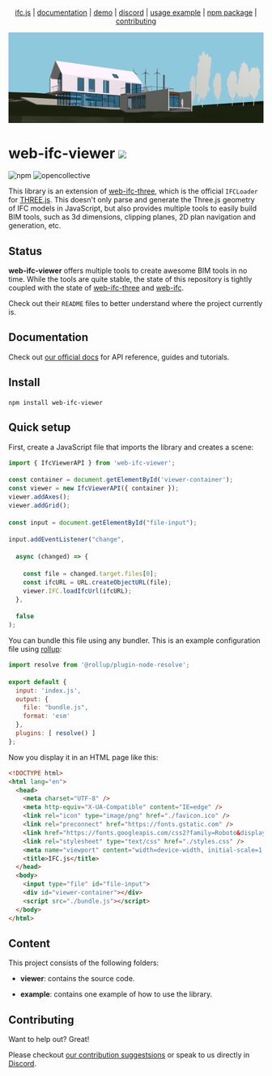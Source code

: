 <p align="center">
  <a href="https://ifcjs.github.io/info/">ifc.js</a>
  |
  <a href="https://https://ifcjs.github.io/info/docs/Guide/web-ifc-viewer/Introduction">documentation</a>
  |
  <a href="https://ifcjs.github.io/web-ifc-viewer/example/index">demo</a>
  |
  <a href="https://discord.gg/FXfyR4XrKT">discord</a>
  |
  <a href="https://github.com/IFCjs/web-ifc-viewer/tree/master/example">usage example</a>
  |
  <a href="https://www.npmjs.com/package/web-ifc-viewer">npm package</a>
  |
  <a href="https://github.com/IFCjs/web-ifc-viewer/blob/main/contributing.md">contributing</a>
</p>

<img src="banner.png">
<h1>web-ifc-viewer <img src="https://ifcjs.github.io/info/img/logo.svg" width="32"></h1>

![npm](https://img.shields.io/npm/dw/web-ifc-viewer)
![opencollective](https://opencollective.com/ifcjs/tiers/badge.svg)

This library is an extension of [web-ifc-three](https://github.com/IFCjs/web-ifc-three), which is the official `IFCLoader` for [THREE.js](https://github.com/mrdoob/three.js/). This doesn't only parse and generate the Three.js geometry of IFC models in JavaScript, but also provides multiple tools to easily build BIM tools, such as 3d dimensions, clipping planes, 2D plan navigation and generation, etc.

## Status

**web-ifc-viewer** offers multiple tools to create awesome BIM tools in no time. While the tools are quite stable, the state of this repository is tightly coupled with the state of [web-ifc-three](https://github.com/IFCjs/web-ifc-three) and [web-ifc](https://github.com/tomvandig/web-ifc). 

Check out their `README` files to better understand where the project currently is.

## Documentation

Check out [our official docs](https://ifcjs.github.io/info/docs/Guide/web-ifc-viewer/Introduction) for API reference, guides and tutorials.

## Install

`npm install web-ifc-viewer`

## Quick setup

First, create a JavaScript file that imports the library and creates a scene:

```js
import { IfcViewerAPI } from 'web-ifc-viewer';

const container = document.getElementById('viewer-container');
const viewer = new IfcViewerAPI({ container });
viewer.addAxes();
viewer.addGrid();

const input = document.getElementById("file-input");

input.addEventListener("change",

  async (changed) => {
   
    const file = changed.target.files[0];
    const ifcURL = URL.createObjectURL(file);
    viewer.IFC.loadIfcUrl(ifcURL);
  },

  false
);
```

You can bundle this file using any bundler. This is an example configuration file using [rollup](https://rollupjs.org/guide/en/):

```js
import resolve from '@rollup/plugin-node-resolve';

export default {
  input: 'index.js',
  output: {
    file: "bundle.js",
    format: 'esm'
  },
  plugins: [ resolve() ]
};
```

Now you display it in an HTML page like this:

```html
<!DOCTYPE html>
<html lang="en">
  <head>
    <meta charset="UTF-8" />
    <meta http-equiv="X-UA-Compatible" content="IE=edge" />
    <link rel="icon" type="image/png" href="./favicon.ico" />
    <link rel="preconnect" href="https://fonts.gstatic.com" />
    <link href="https://fonts.googleapis.com/css2?family=Roboto&display=swap" rel="stylesheet" />
    <link rel="stylesheet" type="text/css" href="./styles.css" />
    <meta name="viewport" content="width=device-width, initial-scale=1.0" />
    <title>IFC.js</title>
  </head>
  <body>
    <input type="file" id="file-input">
    <div id="viewer-container"></div>
    <script src="./bundle.js"></script>
  </body>
</html>
```

## Content

This project consists of the following folders:

- **viewer**: contains the source code.

- **example**: contains one example of how to use the library.

## Contributing

Want to help out? Great!

Please checkout [our contribution suggestsions](https://github.com/IFCjs/web-ifc-viewer/blob/main/contributing.md) or speak to us directly in [Discord](https://discord.gg/FXfyR4XrKT).


